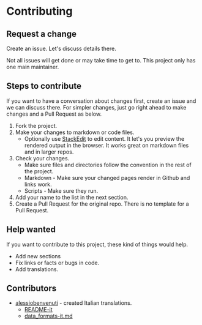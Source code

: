 # Contributing


## Request a change

Create an issue. Let's discuss details there. 

Not all issues will get done or may take time to get to. This project only has one main maintainer.


## Steps to contribute

If you want to have a conversation about changes first, create an issue and we can discuss there. For simpler changes, just go right ahead to make changes and a Pull Request as below.

1. Fork the project.
2. Make your changes to markdown or code files.
    - Optionally use [StackEdit](https://stackedit.io/) to edit content. It let's you preview the rendered output in the browser. It works great on markdown files and in larger repos. 
3. Check your changes.
    - Make sure files and directories follow the convention in the rest of the project. 
    - Markdown - Make sure your changed pages render in Github and links work.
    - Scripts - Make sure they run.
4. Add your name to the list in the next section.
5. Create a Pull Request for the original repo. There is no template for a Pull Request.


## Help wanted

If you want to contribute to this project, these kind of things would help.

- Add new sections
- Fix links or facts or bugs in code.
- Add translations.


## Contributors

- [alessiobenvenuti](https//github.com/alessiobenvenuti) - created Italian translations.
    - [README-it](/README-it.md)
    - [data_formats-it.md](/data_formats-it.md)

